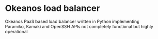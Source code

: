 # Okeanos load balancer
Okeanos PaaS based load balancer written in Python implementing Paramiko, Kamaki and OpenSSH APIs
not completely functional but highly operational

